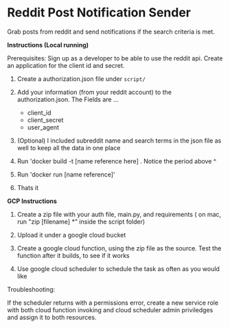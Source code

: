 # Reddit Post Notification Sender
Grab posts from reddit and send notifications if the search criteria is met.

**Instructions (Local running)**

Prerequisites: Sign up as a developer to be able to use the reddit api. Create an application for the client id and secret.

1. Create a authorization.json file under `script/`

2. Add your information (from your reddit account) to the authorization.json. The Fields are ... 
    - client_id
    - client_secret
    - user_agent

3. (Optional) I included subreddit name and search terms in the json file as well to keep all the data in one place

4. Run 'docker build -t [name reference here] .
   Notice the period above ^

5. Run 'docker run [name reference]'

6. Thats it


**GCP Instructions** 

1. Create a zip file with your auth file, main.py, and requirements ( on mac, run "zip [filename] *" inside the script folder)

2. Upload it under a google cloud bucket

3. Create a google cloud function, using the zip file as the source. Test the function after it builds, to see if it works

4. Use google cloud scheduler to schedule the task as often as you would like

Troubleshooting:

If the scheduler returns with a permissions error, create a new service role with both cloud function invoking and cloud scheduler admin priviledges and assign it to both resources.